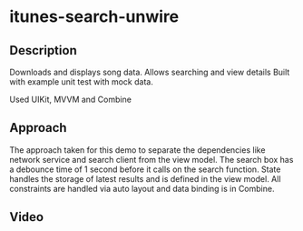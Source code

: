 # itunes-search-unwire
## Description
Downloads and displays song data. 
Allows searching and view details
Built with example unit test with mock data.

Used UIKit, MVVM and Combine

## Approach
The approach taken for this demo to separate the dependencies like network service and search client from the view model. The search box has a debounce time of 1 second before it calls on the search function. State handles the storage of latest results and is defined in the view model. All constraints are handled via auto layout and data binding is in Combine.


## Video
